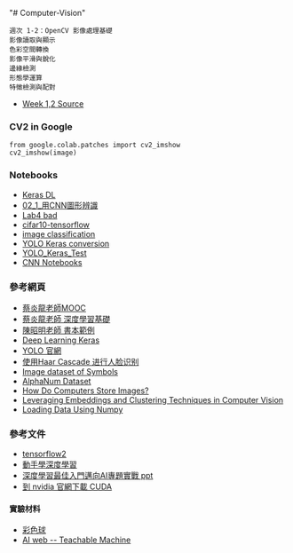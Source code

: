 "# Computer-Vision" 
```
週次 1-2：OpenCV 影像處理基礎 
影像讀取與顯示 
色彩空間轉換 
影像平滑與銳化 
邊緣檢測 
形態學運算 
特徵檢測與配對
```
* [Week 1,2 Source](https://github.com/jumbokh/Computer-Vision/blob/main/sources/wk1-2.zip)

### CV2 in Google
```
from google.colab.patches import cv2_imshow
cv2_imshow(image)
```
### Notebooks
* [Keras DL](https://github.com/jumbokh/ML-Class/blob/main/notebooks/Ch20_Keras_DL.ipynb)
* [02_1_用CNN圖形辨識](https://github.com/jumbokh/Computer-Vision/blob/main/notebooks/02_1_%E7%94%A8CNN%E5%9C%96%E5%BD%A2%E8%BE%A8%E8%AD%98-%E9%82%84%E6%98%AFMNIST.ipynb)
* [Lab4 bad](https://github.com/jumbokh/ML-Class/blob/main/notebooks/Lab4_bad.ipynb)
* [cifar10-tensorflow](https://github.com/jumbokh/ML-Class/blob/main/notebooks/cifar10-tensorflow.ipynb)
* [image classification](https://github.com/jumbokh/csu1111-class/blob/main/computerVision/notebooks/image_classification.ipynb)
* [YOLO Keras conversion](https://github.com/jumbokh/nknu-class/blob/main/CNN/YOLO/08_05_YOLO_Keras_Conversion.ipynb)
* [YOLO_Keras_Test](https://github.com/jumbokh/nknu-class/blob/main/CNN/YOLO/08_06_YOLO_Keras_Test.ipynb)
* [CNN Notebooks](https://github.com/jumbokh/nknu-class/tree/main/CNN/notebooks)
### 參考網頁
* [蔡炎龍老師MOOC](https://github.com/yenlung/Deep-Learning-MOOC)
* [蔡炎龍老師 深度學習基礎](https://github.com/jumbokh/Deep-Learning-Basics)
* [陳昭明老師 書本範例](https://github.com/mc6666/DL_Book)
* [Deep Learning Keras](https://github.com/erhwenkuo/deep-learning-with-keras-notebooks)
* [YOLO 官網](https://pjreddie.com/darknet/yolo/)
* [使用Haar Cascade 进行人脸识别](https://blog.csdn.net/wutao1530663/article/details/78294349)
* [Image dataset of Symbols](https://www.kaggle.com/datasets/kentvejrupmadsen/letter-images-dataset?resource=download)
* [AlphaNum Dataset](https://www.kaggle.com/datasets/lopalp/alphanum)
* [How Do Computers Store Images?](https://www.analyticsvidhya.com/blog/2021/03/grayscale-and-rgb-format-for-storing-images/)
* [Leveraging Embeddings and Clustering Techniques in Computer Vision](https://blog.roboflow.com/embeddings-clustering-computer-vision-clip-umap/)
* [Loading Data Using Numpy](https://www.kaggle.com/code/thomasqazwsxedc/loading-data-using-numpy)
### 參考文件
* [tensorflow2](https://github.com/jumbokh/csu1111-class/blob/main/computerVision/tensorflow2.pdf)
* [動手學深度學習](https://github.com/jumbokh/csu1111-class/blob/main/computerVision/%E5%8B%95%E6%89%8B%E5%AD%B8%E6%B7%B1%E5%BA%A6%E5%AD%B8%E7%BF%92.pdf)
* [深度學習最佳入門邁向AI專題實戰 ppt](https://github.com/jumbokh/csu1111-class/blob/main/computerVision/%E6%B7%B1%E5%BA%A6%E5%AD%B8%E7%BF%92%E6%9C%80%E4%BD%B3%E5%85%A5%E9%96%80%E9%82%81%E5%90%91AI%E5%B0%88%E9%A1%8C%E5%AF%A6%E6%88%B0_%E6%95%99%E5%AD%B8%E8%B3%87%E6%BA%90_2_V1.pptx)
* [到 nvidia 官網下載 CUDA](https://developer.nvidia.com/cuda-toolkit-archive)
#### 實驗材料
* [彩色球](https://drive.google.com/drive/folders/1zDaFGZ5le9AYqT0UhLoMsCDrJJtWu6j3?usp=share_link)
* [AI web -- Teachable Machine](https://teachablemachine.withgoogle.com/)
